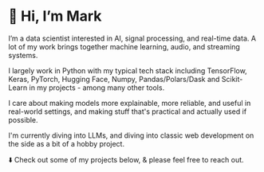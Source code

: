 # 👋 Hi, I’m Mark  

I’m a data scientist interested in AI, signal processing, and real-time data. A lot of my work brings together machine learning, audio, and streaming systems.  

I largely work in Python with my typical tech stack including TensorFlow, Keras, PyTorch, Hugging Face, Numpy, Pandas/Polars/Dask and Scikit-Learn in my projects - among many other tools.  

I care about making models more explainable, more reliable, and useful in real-world settings, and making stuff that's practical and actually used if possible.  

I'm currently diving into LLMs, and diving into classic web development on the side as a bit of a hobby project.

⬇️ Check out some of my projects below, & please feel free to reach out.


<!---
MarkJamesDunbar/MarkJamesDunbar is a ✨ special ✨ repository because its `README.md` (this file) appears on your GitHub profile.
You can click the Preview link to take a look at your changes.
--->
